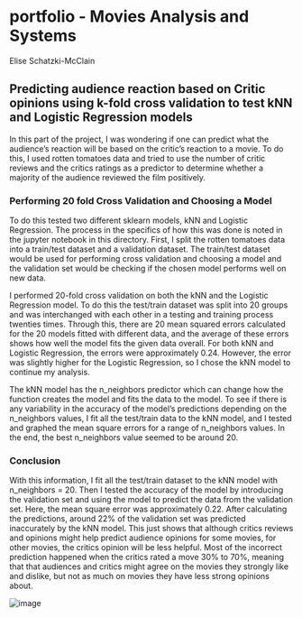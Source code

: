 # portfolio - Movies Analysis and Systems

Elise Schatzki-McClain

## Predicting audience reaction based on Critic opinions using k-fold cross validation to test kNN and Logistic Regression models


In this part of the project, I was wondering if one can predict what the audience’s reaction will be based on the critic’s reaction to a movie. To do this, I used rotten tomatoes data and tried to use the number of critic reviews and the critics ratings as a predictor to determine whether a majority of the audience reviewed the film positively.

### Performing 20 fold Cross Validation and Choosing a Model

To do this tested two different sklearn models, kNN and Logistic Regression. The process in the specifics of how this was done is noted in the jupyter notebook in this directory. First, I split the rotten tomatoes data into a train/test dataset and a validation dataset. The train/test dataset would be used for performing cross validation and choosing a model and the validation set would be checking if the chosen model performs well on new data.

I performed 20-fold cross validation on both the kNN and the Logistic Regression model.  To do this the test/train dataset was split into 20 groups and was interchanged with each other in a testing and training process twenties times. Through this, there are 20 mean squared errors calculated for the 20 models fitted with different data, and the average of these errors shows how well the model fits the given data overall. For both kNN and Logistic Regression, the errors were approximately 0.24. However, the error was slightly higher for the Logistic Regression, so I chose the kNN model to continue my analysis.

The kNN model has the n_neighbors predictor which can change how the function creates the model and fits the data to the model. To see if there is any variability in the accuracy of the model’s predictions depending on the n_neighbors values, I fit all the test/train data to the kNN model, and I tested and graphed the mean square errors for a range of n_neighbors values. In the end, the best n_neighbors value seemed to be around 20.

### Conclusion

With this information, I fit all the test/train dataset to the kNN model with n_neighbors = 20. Then I tested the accuracy of the model by introducing the validation set and using the model to predict the data from the validation set. Here, the mean square error was approximately 0.22. After calculating the predictions, around 22% of the validation set was predicted inaccurately by the kNN model. This just shows that although critics reviews and opinions might help predict audience opinions for some movies, for other movies, the critics opinion will be less helpful. Most of the incorrect prediction happened when the critics rated a move 30% to 70%, meaning that that audiences and critics might agree on the movies they strongly like and dislike, but not as much on movies they have less strong opinions about.

![image](https://user-images.githubusercontent.com/68246625/119213026-4b820f00-ba8a-11eb-9106-272cbeef9d14.png)


